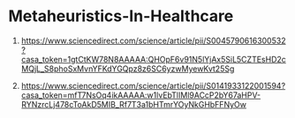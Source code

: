 # Metaheuristics-In-Healthcare

1. https://www.sciencedirect.com/science/article/pii/S0045790616300532?casa_token=1gtCtKW78N8AAAAA:QHOpF6v91N5lYjAx5SiL5CZTEsHD2cMQjL_S8phoSxMvnYFKdYGQpz8z6SC6yzwMyewKvt25Sg

2. https://www.sciencedirect.com/science/article/pii/S0141933122001594?casa_token=mfT7NsOq4ikAAAAA:w1lvEbTlIMl9ACcP2bY67aHPV-RYNzrcLj478cToAkD5MIB_Rf7T3a1bHTmrYOyNkGHbFFNyOw
